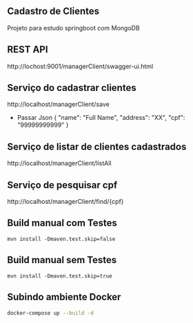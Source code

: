 ## Cadastro de Clientes

Projeto para estudo springboot com MongoDB

## REST API

http://lochost:9001/managerClient/swagger-ui.html

## Serviço do cadastrar clientes
http://localhost/managerClient/save

* Passar Json 
{
"name": "Full Name",
"address": "XX",
"cpf": "99999999999"
}

## Serviço de listar de clientes cadastrados
http://localhost/managerClient/listAll

## Serviço de pesquisar cpf
http://localhost/managerClient/find/{cpf}

## Build manual com Testes

`mvn install -Dmaven.test.skip=false`

## Build manual sem Testes

`mvn install -Dmaven.test.skip=true`

## Subindo ambiente Docker
```bash
docker-compose up --build -d
```
